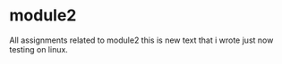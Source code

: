 # module2
All assignments related to module2
this is new text that i wrote just now
testing on linux.

